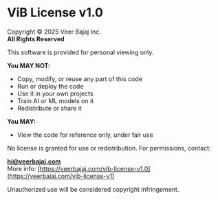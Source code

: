 # ViB License v1.0

Copyright © 2025 Veer Bajaj Inc.  
**All Rights Reserved**

This software is provided for personal viewing only.

**You MAY NOT:**
- Copy, modify, or reuse any part of this code
- Run or deploy the code
- Use it in your own projects
- Train AI or ML models on it
- Redistribute or share it

**You MAY:**
- View the code for reference only, under fair use

No license is granted for use or redistribution. For permissions, contact:

**hi@veerbajaj.com**  
More info: [https://veerbajaj.com/vib-license-v1.0](https://veerbajaj.com/vib-license-v1)

Unauthorized use will be considered copyright infringement.
